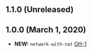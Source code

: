 ## 1.1.0 (Unreleased)
## 1.0.0 (March 1, 2020)

- **NEW:**  `network-with-nat` [GH-1]( https://github.com/terraform-alicloud-modules/terraform-alicloud-network-with-nat/pull/1)
